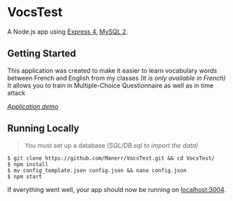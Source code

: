 # VocsTest
A Node.js app using [Express 4](http://expressjs.com/), [MySQL 2](https://www.npmjs.com/package/mysql2).

## Getting Started
This application was created to make it easier to learn vocabulary words between French and English from my classes *(It is only available in French)*  
It allows you to train in Multiple-Choice Questionnaire as well as in time attack  

[*Application demo*](https://trad.maner.fr/ "Application demo")

## Running Locally
> You must set up a database *(SQL/DB.sql to import the data)*  

```shell
$ git clone https://github.com/Manerr/VocsTest.git && cd VocsTest/
$ npm install
$ mv config_template.json config.json && nano config.json
$ npm start
```

If everything went well, your app should now be running on [localhost:3004](http://localhost:3004/).